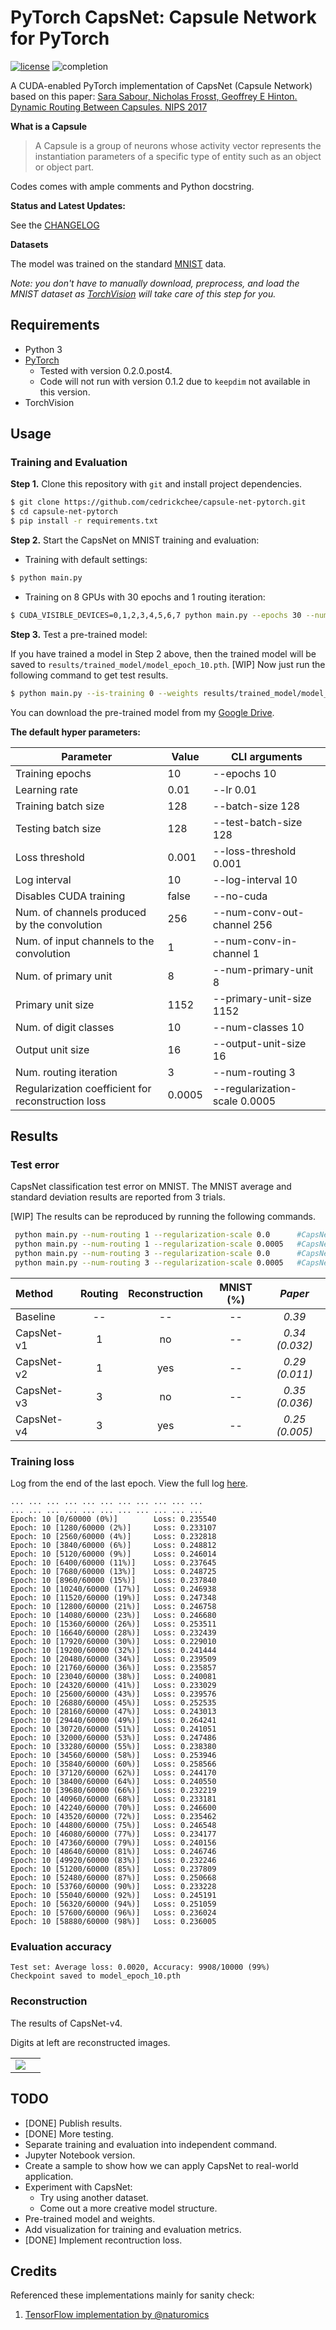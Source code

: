 # PyTorch CapsNet: Capsule Network for PyTorch

[![license](https://img.shields.io/github/license/mashape/apistatus.svg?maxAge=2592000)](https://github.com/cedrickchee/capsule-net-pytorch/blob/master/LICENSE)
![completion](https://img.shields.io/badge/completion%20state-95%25-green.svg?style=plastic)

A CUDA-enabled PyTorch implementation of CapsNet (Capsule Network) based on this paper:
[Sara Sabour, Nicholas Frosst, Geoffrey E Hinton. Dynamic Routing Between Capsules. NIPS 2017](https://arxiv.org/abs/1710.09829)

**What is a Capsule**

> A Capsule is a group of neurons whose activity vector represents the instantiation parameters of a specific type of entity such as an object or object part.

Codes comes with ample comments and Python docstring.

**Status and Latest Updates:**

See the [CHANGELOG](CHANGELOG.md)

**Datasets**

The model was trained on the standard [MNIST](http://yann.lecun.com/exdb/mnist/) data.

*Note: you don't have to manually download, preprocess, and load the MNIST dataset as [TorchVision](https://github.com/pytorch/vision) will take care of this step for you.*

## Requirements
- Python 3
- [PyTorch](http://pytorch.org/)
    - Tested with version 0.2.0.post4.
    - Code will not run with version 0.1.2 due to `keepdim` not available in this version.
- TorchVision

## Usage

### Training and Evaluation
**Step 1.**
Clone this repository with ``git`` and install project dependencies.

```bash
$ git clone https://github.com/cedrickchee/capsule-net-pytorch.git
$ cd capsule-net-pytorch
$ pip install -r requirements.txt
```

**Step 2.** 
Start the CapsNet on MNIST training and evaluation:

- Training with default settings:
```bash
$ python main.py
```

- Training on 8 GPUs with 30 epochs and 1 routing iteration:
```bash
$ CUDA_VISIBLE_DEVICES=0,1,2,3,4,5,6,7 python main.py --epochs 30 --num-routing 1 --threads 16 --batch-size 128 --test-batch-size 128
```

**Step 3.**
Test a pre-trained model:

If you have trained a model in Step 2 above, then the trained model will be saved to `results/trained_model/model_epoch_10.pth`. [WIP] Now just run the following command to get test results.

```bash
$ python main.py --is-training 0 --weights results/trained_model/model_epoch_10.pth
```

You can download the pre-trained model from my [Google Drive](https://drive.google.com/uc?export=download&id=1ojmG1nEkQKGPKO9lJr5gIupvNnKnyZ87).

**The default hyper parameters:**

| Parameter | Value | CLI arguments |
| --- | --- | --- |
| Training epochs | 10 | --epochs 10 |
| Learning rate | 0.01 | --lr 0.01 |
| Training batch size | 128 | --batch-size 128 |
| Testing batch size | 128 | --test-batch-size 128 |
| Loss threshold | 0.001 | --loss-threshold 0.001 |
| Log interval | 10 | --log-interval 10 |
| Disables CUDA training | false | --no-cuda |
| Num. of channels produced by the convolution | 256 | --num-conv-out-channel 256 |
| Num. of input channels to the convolution | 1 | --num-conv-in-channel 1 |
| Num. of primary unit | 8 | --num-primary-unit 8 |
| Primary unit size | 1152 | --primary-unit-size 1152 |
| Num. of digit classes | 10 | --num-classes 10 |
| Output unit size | 16 | --output-unit-size 16 |
| Num. routing iteration | 3 | --num-routing 3 |
| Regularization coefficient for reconstruction loss | 0.0005 | --regularization-scale 0.0005 |

## Results

### Test error

CapsNet classification test error on MNIST. The MNIST average and standard deviation results are reported from 3 trials.

[WIP] The results can be reproduced by running the following commands.

```bash
 python main.py --num-routing 1 --regularization-scale 0.0      #CapsNet-v1
 python main.py --num-routing 1 --regularization-scale 0.0005   #CapsNet-v2
 python main.py --num-routing 3 --regularization-scale 0.0      #CapsNet-v3
 python main.py --num-routing 3 --regularization-scale 0.0005   #CapsNet-v4
```

Method | Routing | Reconstruction | MNIST (%) | *Paper*
:---------|:------:|:---:|:----:|:----:
Baseline |  -- | -- | -- | *0.39*
CapsNet-v1 | 1 | no | -- | *0.34 (0.032)*
CapsNet-v2 | 1 | yes | -- | *0.29 (0.011)*
CapsNet-v3 | 3 | no | -- | *0.35 (0.036)*
CapsNet-v4 | 3 | yes | -- | *0.25 (0.005)*

### Training loss

Log from the end of the last epoch. View the full log [here](results/training_testing_log.txt).

```text
... ... ... ... ... ... ... ... ... ... ...
... ... ... ... ... ... ... ... ... ... ...
Epoch: 10 [0/60000 (0%)]        Loss: 0.235540
Epoch: 10 [1280/60000 (2%)]     Loss: 0.233107
Epoch: 10 [2560/60000 (4%)]     Loss: 0.232818
Epoch: 10 [3840/60000 (6%)]     Loss: 0.248812
Epoch: 10 [5120/60000 (9%)]     Loss: 0.246014
Epoch: 10 [6400/60000 (11%)]    Loss: 0.237645
Epoch: 10 [7680/60000 (13%)]    Loss: 0.248725
Epoch: 10 [8960/60000 (15%)]    Loss: 0.237840
Epoch: 10 [10240/60000 (17%)]   Loss: 0.246938
Epoch: 10 [11520/60000 (19%)]   Loss: 0.247348
Epoch: 10 [12800/60000 (21%)]   Loss: 0.246758
Epoch: 10 [14080/60000 (23%)]   Loss: 0.246680
Epoch: 10 [15360/60000 (26%)]   Loss: 0.253511
Epoch: 10 [16640/60000 (28%)]   Loss: 0.232439
Epoch: 10 [17920/60000 (30%)]   Loss: 0.229010
Epoch: 10 [19200/60000 (32%)]   Loss: 0.241444
Epoch: 10 [20480/60000 (34%)]   Loss: 0.239509
Epoch: 10 [21760/60000 (36%)]   Loss: 0.235857
Epoch: 10 [23040/60000 (38%)]   Loss: 0.240081
Epoch: 10 [24320/60000 (41%)]   Loss: 0.233029
Epoch: 10 [25600/60000 (43%)]   Loss: 0.239576
Epoch: 10 [26880/60000 (45%)]   Loss: 0.252535
Epoch: 10 [28160/60000 (47%)]   Loss: 0.243013
Epoch: 10 [29440/60000 (49%)]   Loss: 0.264241
Epoch: 10 [30720/60000 (51%)]   Loss: 0.241051
Epoch: 10 [32000/60000 (53%)]   Loss: 0.247486
Epoch: 10 [33280/60000 (55%)]   Loss: 0.238380
Epoch: 10 [34560/60000 (58%)]   Loss: 0.253946
Epoch: 10 [35840/60000 (60%)]   Loss: 0.258566
Epoch: 10 [37120/60000 (62%)]   Loss: 0.244170
Epoch: 10 [38400/60000 (64%)]   Loss: 0.240550
Epoch: 10 [39680/60000 (66%)]   Loss: 0.232219
Epoch: 10 [40960/60000 (68%)]   Loss: 0.233181
Epoch: 10 [42240/60000 (70%)]   Loss: 0.246600
Epoch: 10 [43520/60000 (72%)]   Loss: 0.235462
Epoch: 10 [44800/60000 (75%)]   Loss: 0.246548
Epoch: 10 [46080/60000 (77%)]   Loss: 0.234177
Epoch: 10 [47360/60000 (79%)]   Loss: 0.240156
Epoch: 10 [48640/60000 (81%)]   Loss: 0.246746
Epoch: 10 [49920/60000 (83%)]   Loss: 0.232246
Epoch: 10 [51200/60000 (85%)]   Loss: 0.237809
Epoch: 10 [52480/60000 (87%)]   Loss: 0.250668
Epoch: 10 [53760/60000 (90%)]   Loss: 0.233228
Epoch: 10 [55040/60000 (92%)]   Loss: 0.245191
Epoch: 10 [56320/60000 (94%)]   Loss: 0.251059
Epoch: 10 [57600/60000 (96%)]   Loss: 0.236024
Epoch: 10 [58880/60000 (98%)]   Loss: 0.236005
```

### Evaluation accuracy
```text
Test set: Average loss: 0.0020, Accuracy: 9908/10000 (99%)
Checkpoint saved to model_epoch_10.pth
```

### Reconstruction

The results of CapsNet-v4.

Digits at left are reconstructed images.
<table>
  <tr>
    <td>
     <img src="results/reconstructed_images.png"/>
    </td>
    <td>
    </td>
  </tr>
</table>

## TODO
- [DONE] Publish results.
- [DONE] More testing.
- Separate training and evaluation into independent command.
- Jupyter Notebook version.
- Create a sample to show how we can apply CapsNet to real-world application.
- Experiment with CapsNet:
    * Try using another dataset.
    * Come out a more creative model structure.
- Pre-trained model and weights.
- Add visualization for training and evaluation metrics.
- [DONE] Implement recontruction loss.

## Credits

Referenced these implementations mainly for sanity check:
1. [TensorFlow implementation by @naturomics](https://github.com/naturomics/CapsNet-Tensorflow)

